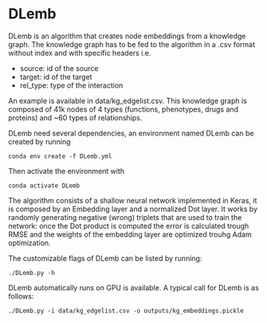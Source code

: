 # DLemb

DLemb is an algorithm that creates node embeddings from a knowledge graph. The knowledge graph has to be fed to the algorithm in a .csv format without index and with specific headers i.e. 

- source: id of the source
- target: id of the target
- rel_type: type of the interaction

An example is available in data/kg_edgelist.csv. This knowledge graph is composed of 41k nodes of 4 types (functions, phenotypes, drugs and proteins) and ~60 types of relationships.

DLemb need several dependencies, an environment named DLemb can be created by running

```
conda env create -f DLemb.yml
```
Then activate the environment with 


```
conda activate DLemb
```


The algorithm consists of a shallow neural network implemented in Keras, it is composed by an Embedding layer and a normalized Dot layer. It works by randomly generating negative (wrong) triplets that are used to train the network: once the Dot product is computed the error is calculated trough RMSE and the weights of the embedding layer are optimized trouhg Adam optimization.

The customizable flags of DLemb can be listed by running: 

```
./DLemb.py -h
```
DLemb automatically runs on GPU is available. A typical call for DLemb is as follows:

```
./DLemb.py -i data/kg_edgelist.csv -o outputs/kg_embeddings.pickle
```







